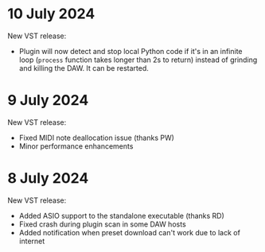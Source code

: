 # 10 July 2024

New VST release:
* Plugin will now detect and stop local Python code if it's in an infinite loop (`process` function takes longer than 2s to return) instead of grinding and killing the DAW. It can be restarted.

# 9 July 2024

New VST release:
* Fixed MIDI note deallocation issue (thanks PW)
* Minor performance enhancements

# 8 July 2024

New VST release:
* Added ASIO support to the standalone executable (thanks RD)
* Fixed crash during plugin scan in some DAW hosts
* Added notification when preset download can't work due to lack of internet
